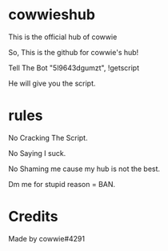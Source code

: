 # cowwieshub
This is the official hub of cowwie


So, This is the github for cowwie's hub!

Tell The Bot "5l9643dgumzt", !getscript

He will give you the script.

# rules
No Cracking The Script.

No Saying I suck.

No Shaming me cause my hub is not the best.

Dm me for stupid reason = BAN.

# Credits
Made by cowwie#4291


